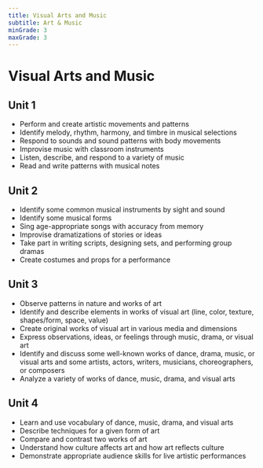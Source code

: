 ```yaml
---
title: Visual Arts and Music
subtitle: Art & Music
minGrade: 3
maxGrade: 3
---
```

# Visual Arts and Music


## Unit 1
* Perform and create artistic movements and patterns
* Identify melody, rhythm, harmony, and timbre in musical selections
* Respond to sounds and sound patterns with body movements
* Improvise music with classroom instruments
* Listen, describe, and respond to a variety of music
* Read and write patterns with musical notes

## Unit 2
* Identify some common musical instruments by sight and sound
* Identify some musical forms
* Sing age-appropriate songs with accuracy from memory
* Improvise dramatizations of stories or ideas
* Take part in writing scripts, designing sets, and performing group dramas
* Create costumes and props for a performance

## Unit 3
* Observe patterns in nature and works of art
* Identify and describe elements in works of visual art (line, color, texture, shapes/form, space, value)
* Create original works of visual art in various media and dimensions
* Express observations, ideas, or feelings through music, drama, or visual art
* Identify and discuss some well-known works of dance, drama, music, or visual arts and some artists, actors, writers, musicians, choreographers, or composers
* Analyze a variety of works of dance, music, drama, and visual arts

## Unit 4
* Learn and use vocabulary of dance, music, drama, and visual arts
* Describe techniques for a given form of art
* Compare and contrast two works of art
* Understand how culture affects art and how art reflects culture
* Demonstrate appropriate audience skills for live artistic performances